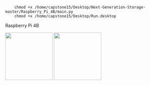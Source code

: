         chmod +x /home/capstone15/Desktop/Next-Generation-Storage-master/Raspberry_Pi_4B/main.py
        chmod +x /home/capstone15/Desktop/Run.desktop

Raspberry Pi 4B




<p float="left">
  <img src="![Screenshot 2024-03-15 at 19 25 08](https://github.com/salmon-wasabee/Next-Generation-Storage/assets/73149628/d51468a2-ae63-423b-a559-a1690834d1ae)" width="150" />
  <img src="![IMG_4328](https://github.com/salmon-wasabee/Next-Generation-Storage/assets/73149628/580e22b5-1a65-4a5e-ae34-bb61a8ce006d)" width="150" /> 
</p>
